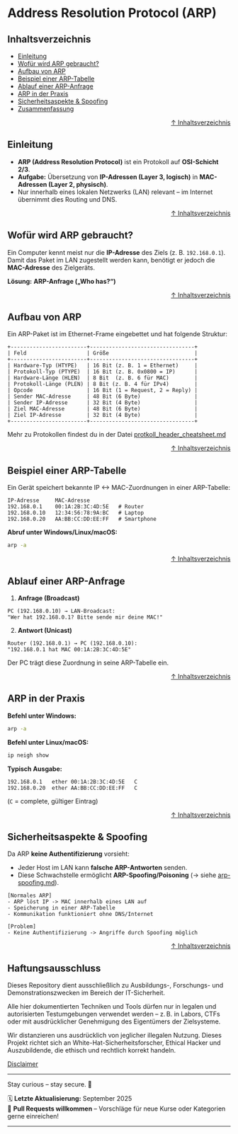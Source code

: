 # Address Resolution Protocol (ARP)

## Inhaltsverzeichnis
- [Einleitung](#einleitung)
- [Wofür wird ARP gebraucht?](#wofür-wird-arp-gebraucht)
- [Aufbau von ARP](#aufbau-von-arp)
- [Beispiel einer ARP-Tabelle](#beispiel-einer-arp-tabelle)
- [Ablauf einer ARP-Anfrage](#ablauf-einer-arp-anfrage)
- [ARP in der Praxis](#arp-in-der-praxis)
- [Sicherheitsaspekte & Spoofing](#sicherheitsaspekte--spoofing)
- [Zusammenfassung](#zusammenfassung)




<div align=right>

[↑ Inhaltsverzeichnis](#inhaltsverzeichnis)

</div>


## Einleitung

- **ARP (Address Resolution Protocol)** ist ein Protokoll auf **OSI-Schicht 2/3**.  
- **Aufgabe:** Übersetzung von **IP-Adressen (Layer 3, logisch)** in **MAC-Adressen (Layer 2, physisch)**.  
- Nur innerhalb eines lokalen Netzwerks (LAN) relevant – im Internet übernimmt dies Routing und DNS.  




<div align=right>

[↑ Inhaltsverzeichnis](#inhaltsverzeichnis)

</div>


## Wofür wird ARP gebraucht?

Ein Computer kennt meist nur die **IP-Adresse** des Ziels (z. B. `192.168.0.1`).  
Damit das Paket im LAN zugestellt werden kann, benötigt er jedoch die **MAC-Adresse** des Zielgeräts.  

**Lösung:** **ARP-Anfrage („Who has?“)**  




<div align=right>

[↑ Inhaltsverzeichnis](#inhaltsverzeichnis)

</div>


## Aufbau von ARP

Ein ARP-Paket ist im Ethernet-Frame eingebettet und hat folgende Struktur:  

```text
+------------------------+---------------------------------+
| Feld                   | Größe                           |
+------------------------+---------------------------------+
| Hardware-Typ (HTYPE)   | 16 Bit (z. B. 1 = Ethernet)     |
| Protokoll-Typ (PTYPE)  | 16 Bit (z. B. 0x0800 = IP)      |
| Hardware-Länge (HLEN)  | 8 Bit  (z. B. 6 für MAC)        |
| Protokoll-Länge (PLEN) | 8 Bit (z. B. 4 für IPv4)        |
| Opcode                 | 16 Bit (1 = Request, 2 = Reply) |
| Sender MAC-Adresse     | 48 Bit (6 Byte)                 |
| Sender IP-Adresse      | 32 Bit (4 Byte)                 |
| Ziel MAC-Adresse       | 48 Bit (6 Byte)                 |
| Ziel IP-Adresse        | 32 Bit (4 Byte)                 |
+------------------------+---------------------------------+
```

Mehr zu Protokollen findest du in der Datei [protkoll_header_cheatsheet.md](/02-network-security/protokoll_header_cheatsheet.md)


<div align=right>

[↑ Inhaltsverzeichnis](#inhaltsverzeichnis)

</div>


## Beispiel einer ARP-Tabelle

Ein Gerät speichert bekannte IP <-> MAC-Zuordnungen in einer ARP-Tabelle:

```text
IP-Adresse     MAC-Adresse
192.168.0.1    00:1A:2B:3C:4D:5E   # Router
192.168.0.10   12:34:56:78:9A:BC   # Laptop
192.168.0.20   AA:BB:CC:DD:EE:FF   # Smartphone
```

**Abruf unter Windows/Linux/macOS:**
```bash
arp -a
```


<div align=right>

[↑ Inhaltsverzeichnis](#inhaltsverzeichnis)

</div>


## Ablauf einer ARP-Anfrage
1. **Anfrage (Broadcast)**
```text
PC (192.168.0.10) → LAN-Broadcast:
"Wer hat 192.168.0.1? Bitte sende mir deine MAC!"
```

2. **Antwort (Unicast)**
```text
Router (192.168.0.1) → PC (192.168.0.10):
"192.168.0.1 hat MAC 00:1A:2B:3C:4D:5E"
```
Der PC trägt diese Zuordnung in seine ARP-Tabelle ein.

<div align=right>

[↑ Inhaltsverzeichnis](#inhaltsverzeichnis)

</div>

## ARP in der Praxis

**Befehl unter Windows:**
```bash
arp -a
```

**Befehl unter Linux/macOS:**
```bash
ip neigh show
```

**Typisch Ausgabe:**
```text
192.168.0.1   ether 00:1A:2B:3C:4D:5E   C
192.168.0.20  ether AA:BB:CC:DD:EE:FF   C
```

(`C` = complete, gültiger Eintrag)



<div align=right>

[↑ Inhaltsverzeichnis](#inhaltsverzeichnis)

</div>


## Sicherheitsaspekte & Spoofing

Da ARP **keine Authentifizierung** vorsieht:
- Jeder Host im LAN kann **falsche ARP-Antworten** senden.
- Diese Schwachstelle ermöglicht **ARP-Spoofing/Poisoning** (-> siehe [arp-spoofing.md](/02-network-security/angriffe/arp_spoofing.md)).

```text
[Normales ARP]
- ARP löst IP -> MAC innerhalb eines LAN auf
- Speicherung in einer ARP-Tabelle
- Kommunikation funktioniert ohne DNS/Internet

[Problem]
- Keine Authentifizierung -> Angriffe durch Spoofing möglich
```



<div align=right>

[↑ Inhaltsverzeichnis](#inhaltsverzeichnis)

</div>


## Haftungsausschluss

Dieses Repository dient ausschließlich zu Ausbildungs-, Forschungs- und Demonstrationszwecken im Bereich der IT-Sicherheit.

Alle hier dokumentierten Techniken und Tools dürfen nur in legalen und autorisierten Testumgebungen verwendet werden – z. B. in Labors, CTFs oder mit ausdrücklicher Genehmigung des Eigentümers der Zielsysteme.

Wir distanzieren uns ausdrücklich von jeglicher illegalen Nutzung.
Dieses Projekt richtet sich an White-Hat-Sicherheitsforscher, Ethical Hacker und Auszubildende, die ethisch und rechtlich korrekt handeln.

[Disclaimer](/00-disclaimer/disclaimer.md)

--- 

Stay curious – stay secure. 🔐

🗓️ **Letzte Aktualisierung:** September 2025  
🤝 **Pull Requests willkommen** – Vorschläge für neue Kurse oder Kategorien gerne einreichen!

---